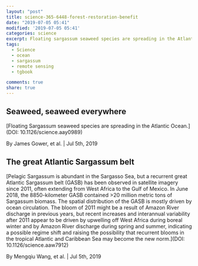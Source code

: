 ```yaml
---
layout: "post"
title: science-365-6448-forest-restoration-benefit
date: "2019-07-05 05:41"
modified: '2019-07-05 05:41'
categories: science
excerpt: Floating sargassum seaweed species are spreading in the Atlantic Ocean.
tags:
  - Science
  - ocean
  - sargassum
  - remote sensing
  - tgbook

comments: true
share: true
---
```


## Seaweed, seaweed everywhere

[Floating Sargassum seaweed species are spreading in the Atlantic Ocean.](DOI: 10.1126/science.aay0989)

By James Gower, et al. | Jul 5th, 2019

## The great Atlantic Sargassum belt

[Pelagic Sargassum is abundant in the Sargasso Sea, but a recurrent great Atlantic Sargassum belt (GASB) has been observed in satellite imagery since 2011, often extending from West Africa to the Gulf of Mexico. In June 2018, the 8850-kilometer GASB contained >20 million metric tons of Sargassum biomass. The spatial distribution of the GASB is mostly driven by ocean circulation. The bloom of 2011 might be a result of Amazon River discharge in previous years, but recent increases and interannual variability after 2011 appear to be driven by upwelling off West Africa during boreal winter and by Amazon River discharge during spring and summer, indicating a possible regime shift and raising the possibility that recurrent blooms in the tropical Atlantic and Caribbean Sea may become the new norm.](DOI: 10.1126/science.aaw7912)

By Mengqiu Wang, et al. | Jul 5th, 2019
